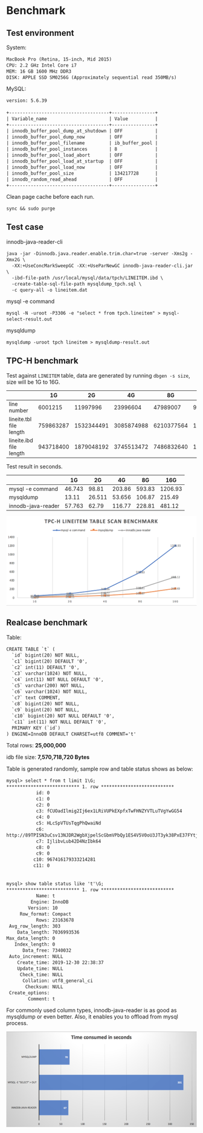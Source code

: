 # Benchmark

## Test environment

System:

```
MacBook Pro (Retina, 15-inch, Mid 2015)
CPU: 2.2 GHz Intel Core i7
MEM: 16 GB 1600 MHz DDR3
DISK: APPLE SSD SM0256G (Approximately sequential read 350MB/s)
```

MySQL:

```
version: 5.6.39

+-------------------------------------+----------------+
| Variable_name                       | Value          |
+-------------------------------------+----------------+
| innodb_buffer_pool_dump_at_shutdown | OFF            |
| innodb_buffer_pool_dump_now         | OFF            |
| innodb_buffer_pool_filename         | ib_buffer_pool |
| innodb_buffer_pool_instances        | 8              |
| innodb_buffer_pool_load_abort       | OFF            |
| innodb_buffer_pool_load_at_startup  | OFF            |
| innodb_buffer_pool_load_now         | OFF            |
| innodb_buffer_pool_size             | 134217728      |
| innodb_random_read_ahead            | OFF            |
+-------------------------------------+----------------+
```

Clean page cache before each run. 
```
sync && sudo purge
```

## Test case

innodb-java-reader-cli
```
java -jar -Dinnodb.java.reader.enable.trim.char=true -server -Xms2g -Xmx2G \
  -XX:+UseConcMarkSweepGC -XX:+UseParNewGC innodb-java-reader-cli.jar \
  -ibd-file-path /usr/local/mysql/data/tpch/LINEITEM.ibd \
  -create-table-sql-file-path mysqldump_tpch.sql \
  -c query-all -o lineitem.dat
```

mysql -e command
```
mysql -N -uroot -P3306 -e "select * from tpch.lineitem" > mysql-select-result.out
```

mysqldump
```
mysqldump -uroot tpch lineitem > mysqldump-result.out
```

## TPC-H benchmark

Test against `LINEITEM` table, data are generated by running `dbgen -s size`, size will be 1G to 16G.


|                         | 1G        | 2G         | 4G         | 8G         | 16G         |
| ----------------------- | --------- | ---------- | ---------- | ---------- | ----------- |
| line number             | 6001215   | 11997996   | 23996604   | 47989007   | 95988640    |
| lineite.tbl file length | 759863287 | 1532344491 | 3085874988 | 6210377564 | 12509214305 |
| lineite.ibd file length | 943718400 | 1879048192 | 3745513472 | 7486832640 | 14965276672 |

Test result in seconds.

|                    | 1G     | 2G     | 4G     | 8G     | 16G     |
| ------------------ | ------ | ------ | ------ | ------ | ------- |
| mysql -e command   | 46.743 | 98.81  | 203.86 | 593.83 | 1206.93 |
| mysqldump          | 13.11  | 26.511 | 53.656 | 106.87 | 215.49  |
| innodb-java-reader | 57.763 | 62.79  | 116.77 | 228.81 | 481.12  |

![](images/tpch_benchmark.png)

## Realcase benchmark

Table:
```
CREATE TABLE `t` (
  `id` bigint(20) NOT NULL,
  `c1` bigint(20) DEFAULT '0',
  `c2` int(11) DEFAULT '0',
  `c3` varchar(1024) NOT NULL,
  `c4` int(11) NOT NULL DEFAULT '0',
  `c5` varchar(200) NOT NULL,
  `c6` varchar(1024) NOT NULL,
  `c7` text COMMENT,
  `c8` bigint(20) NOT NULL,
  `c9` bigint(20) NOT NULL,
  `c10` bigint(20) NOT NULL DEFAULT '0',
  `c11` int(11) NOT NULL DEFAULT '0',
  PRIMARY KEY (`id`)
) ENGINE=InnoDB DEFAULT CHARSET=utf8 COMMENT='t'
```

Total rows: **25,000,000**

idb file size: **7,570,718,720 Bytes**

Table is generated randomly, sample row and table status shows as below:

```
mysql> select * from t limit 1\G;
*************************** 1. row ***************************
           id: 0
           c1: 0
           c2: 0
           c3: fCUOadIlmig2Ij6ex1LRiVUPkEXpfxTwFHNZYVTLuTVgYwGG54
           c4: 0
           c5: HLcSpVTUsTqgPhQwaiNd
           c6: http://89TPISN3uCsv13NJDR2WgbXjpelScGbmVPbQy1ES4V5V0oU3JT3yk38PxE37FYtjmfay5XwVuzTXkNJ9KkT1y5OBBCtzsbqmL8Yp
           c7: IjlibvLub42D4NzIbk64
           c8: 0
           c9: 0
          c10: 967416179333214281
          c11: 0


mysql> show table status like 't'\G;
*************************** 1. row ***************************
           Name: t
         Engine: InnoDB
        Version: 10
     Row_format: Compact
           Rows: 23163678
 Avg_row_length: 303
    Data_length: 7036993536
Max_data_length: 0
   Index_length: 0
      Data_free: 7340032
 Auto_increment: NULL
    Create_time: 2019-12-30 22:38:37
    Update_time: NULL
     Check_time: NULL
      Collation: utf8_general_ci
       Checksum: NULL
 Create_options:
        Comment: t
```

For commonly used column types, innodb-java-reader is as good as mysqldump or even better. Also, it enables you to offload from mysql process.

![](images/benchmark.png)